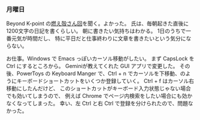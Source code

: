 ### 月曜日

Beyond K-point の[燃え殻さん回](https://www.interfm.co.jp/news/single/kp09292025)を聞く。よかった。
氏は、毎朝起きた直後に 1200文字の日記を書くらしい。
朝に書きたい気持ちはわかる。
1日のうちで一番元気が時間だし、
特に平日だと仕事終わりに文章を書きたいという気分にならない。

お仕事。Windows で Emacs っぽいカーソル移動がしたい。
まず CapsLock を Ctrl にするところから。 Geminiが教えてくれた GUI アプリで変更した。
その後、PowerToys の Keyboard Manger で、Ctrl + n でカーソルを下移動、のようにキーボードショートカットをいくつか登録していく。
Ctrl + f はカーソル右移動にしたんだけど、
このショートカットがキーボード入力状態じゃない場合でも効いてしまうので、
例えば Chrome でページ内検索をしたい場合にも効かなくなってしまった。
幸い、左 Ctrl と右 Ctrl で登録を分けられたので、問題なかった。